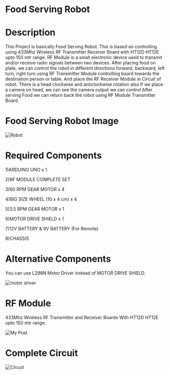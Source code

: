 # Food Serving Robot
# Description 
This Project is basically Food Serving Robot. This is based on controlling using 433Mhz Wireless RF Transmitter Receiver Board with HT12D HT12E upto 150 mtr range. RF Module is  a small electronic device used to transmit and/or receive radio signals between two devices. After placing food on plate, we can control the robot in different directions        forward, backward, left turn, right turn using RF Transmitter Module controlling board towards the destination person or table. And place the RF Receiver Module in Circuit of robot. There is a head clockwise and anticlockwise rotation also if we place a camera on head, we can see the camera output we can control After serving Food we can return back the robot using RF Module Transmitter Board.

# Food Serving Robot Image
 ![Robot](https://user-images.githubusercontent.com/65151565/104308610-f68c2600-54f6-11eb-9ade-88785f096916.png)  

# Required Components

1)ARDUINO UNO x 1

2)RF MODULE COMPLETE SET

3)60 RPM GEAR MOTOR x 4

4)BIG SIZE WHEEL (10 x 4 cm) x 4

5)3.5 RPM GEAR MOTOR x 1 

6)MOTOR DRIVE SHIELD x 1

7)12V BATTERY & 9V BATTERY (For Remote)

8)CHASSIS

# Alternative Components

You can use L298N Motor Driver instead of MOTOR DRIVE SHIELD.

![motor driver](https://user-images.githubusercontent.com/65151565/104311442-3e14b100-54fb-11eb-8a27-9bf6fab70530.jpg)

# RF Module

433Mhz Wireless RF Transmitter and Receiver Boards With HT12D HT12E upto 150 mtr range.

![My Post](https://user-images.githubusercontent.com/65151565/104310775-48827b00-54fa-11eb-9569-1bfdce388cc9.png)

# Complete Circuit

![Circuit](https://user-images.githubusercontent.com/65151565/104311686-9186ff00-54fb-11eb-97ac-80c24c0ee55a.jpg)




